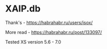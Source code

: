 # XAIP.db
Thank's  - https://habrahabr.ru/users/isox/

More read - https://habrahabr.ru/post/133097/

Tested XS version 5.6 - 7.0
